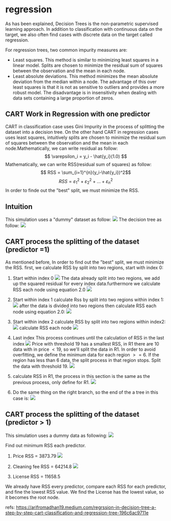 # regression


As has been explained, Decision Trees is the non-parametric supervised learning approach. In addition to classification with continuous data on the target, we also often find cases with discrete data on the target called regression.

For regression trees, two common impurity measures are:
 
- Least squares. This method is similar to minimizing least squares in a linear model. Splits are chosen to minimize the residual sum of squares between the observation and the mean in each node.
- Least absolute deviations. This method minimizes the mean absolute deviation from the median within a node. The advantage of this over least squares is that it is not as sensitive to outliers and provides a more robust model. The disadvantage is in insensitivity when dealing with data sets containing a large proportion of zeros.

## CART Work in Regression with one predictor
CART in classification case uses Gini Impurity in the process of splitting the dataset into a decision tree. On the other hand CART in regression cases uses least squares, intuitively splits are chosen to minimize the residual sum of squares between the observation and the mean in each node.Mathematically, we can write residual as follow:
$$ \varepsilon_i = y_i - \hat{y_i}(1.0) $$
Mathematically, we can write RSS(residual sum of squares) as follow:
$$ RSS = \sum_{i=1}^{n}(y_i-\hat{y_i})^2$$
$$ RSS = \varepsilon_1^2 + \varepsilon_2^2 + ... + \varepsilon_n^2$$
In order to finde out the "best" split, we must minimize the RSS.

## Intuition
This simulation uses a "dummy" dataset as follow:
![](./regression/1.png)
The decision tree as follow:
![](./regression/2.png)


## CART process the splitting of the dataset (predictor =1)
As mentioned before, In order to find out the "best" split, we must minimize the RSS. first, we calculate RSS by split into two regions, start with index 0:

1. Start within index 0
![](./regression/3.png)
The data already split into two regions, we add up the squared residual for every index data.furthermore we calculate RSS each node using equation 2.0
![](./regression/4.png)

2. Start within index 1
calculate Rss by split into two regions within index 1:
![](./regression/5.png)
after the data is divided into two regions then calculate RSS each node using equation 2.0:
![](./regression/6.png)

3. Start within index 2
calculate RSS by split into two regions within index2:
![](./regression/7.png)
calculate RSS each node
![](./regression/8.png)

4. Last index
This process continues until the calculation of RSS in the last index
![](./regression/9.png)
Price with threshold 19 has a smallest RSS, in R1 there are 10 data with in price $<19$, so we'll split the data in R1. In order to avoid overfitting, we define the minimum data for each region $>=6$. If the region has less than 6 data, the split process in that region stops.
Split the data with threshold 19.
![](./regression/10.png)

5. calculate RSS in R1, the process in this section is the same as the previous process, only define for R1.
![](./regression/11.png)

6. Do the same thing on the right branch, so the end of the a tree in this case is:
![](./regression/12.png)


## CART process the splitting of the dataset (predictor > 1)

This simulation uses a dummy data as following:
![](./regression/13.png)

Find out minimum RSS each predictor.

1. Price RSS = 3873.79
![](./regression/14.png)

2. Cleaning fee RSS = 64214.8
![](./regression/15.png)

3. License RSS = 11658.5
[](./regression/16.png)

We already have RSS every predictor, compare each RSS for each predictor, and fine the lowest RSS value. We find the License has the lowest value, so it becomes the root node.

refs:
https://arifromadhan19.medium.com/regrssion-in-decision-tree-a-step-by-step-cart-classification-and-regression-tree-196c6ac9711e